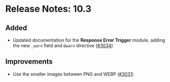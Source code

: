 # Release Notes: 10.3

## Added

- Updated documentation for the **Response Error Trigger** module, adding the new `_warn` field and `@warn` directive ([#3034](https://github.com/GatoGraphQL/GatoGraphQL/pull/3034))

## Improvements

- Use the smaller images between PNG and WEBP ([#3031](https://github.com/GatoGraphQL/GatoGraphQL/pull/3031))
